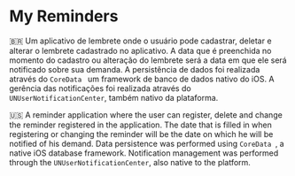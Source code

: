 # My Reminders

🇧🇷 Um aplicativo de lembrete onde o usuário pode cadastrar, deletar e alterar o lembrete cadastrado no aplicativo. A data que é preenchida no momento do cadastro ou alteração do lembrete será a data em que ele será notificado sobre sua demanda. 
A persistência de dados foi realizada através do  ``CoreData `` um framework de banco de dados nativo do iOS.  A gerência das notificações foi realizada através do ``UNUserNotificationCenter``, também nativo da plataforma.



🇺🇸 A reminder application where the user can register, delete and change the reminder registered in the application. The date that is filled in when registering or changing the reminder will be the date on which he will be notified of his demand. 
Data persistence was performed using ``CoreData ``, a native iOS database framework. Notification management was performed through the ``UNUserNotificationCenter``, also native to the platform.





